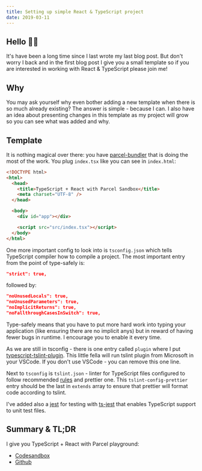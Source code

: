```yaml
---
title: Setting up simple React & TypeScript project
date: 2019-03-11
---
```


## Hello 👋🏻

It's have been a long time since I last wrote my last blog post.
But don't worry I back and in the first blog post I give you
a small template so if you are interested in working with React & TypeScript please join me!

## Why

You may ask yourself why even bother adding a new template
when there is so much already existing? The answer is simple - because I can.
I also have an idea about presenting changes in this template as my project will grow so you can
see what was added and why.

## Template

It is nothing magical over there: you have [parcel-bundler](https://parceljs.org) that is doing the most of the work. You plug `index.tsx` like you can see in `index.html`:

```html
<!DOCTYPE html>
<html>
  <head>
    <title>TypeScript + React with Parcel Sandbox</title>
    <meta charset="UTF-8" />
  </head>

  <body>
    <div id="app"></div>

    <script src="src/index.tsx"></script>
  </body>
</html>
```

One more important config to look into is `tsconfig.json` which tells TypeScript compiler how to compile a project. The most important entry from the point of type-safely is:

```json
"strict": true,
```

followed by:

```json
"noUnusedLocals": true,
"noUnusedParameters": true,
"noImplicitReturns": true,
"noFallthroughCasesInSwitch": true,
```

Type-safely means that you have to put more hard work into typing your application (like ensuring there are no implicit anys) but in reward of having fewer bugs in runtime. I encourage you to enable it every time.

As we are still in tsconfig - there is one entry called `plugin` where I put [typescript-tslint-plugin](https://github.com/Microsoft/typescript-tslint-plugin). This little fella will run tslint plugin from Microsoft in your VSCode. If you don't use VSCode - you can remove this one line.

Next to `tsconfig` is `tslint.json` - linter for TypeScript files configured to follow recommended [rules](https://github.com/palantir/tslint/blob/master/src/configs/recommended.ts) and prettier one. This `tslint-config-prettier` entry should be the last in `extends` array to ensure that prettier will format code according to tslint.

I've added also a [jest](https://jestjs.io/) for testing with [ts-jest](https://www.npmjs.com/package/ts-jest) that enables TypeScript support to unit test files.

## Summary & TL;DR

I give you TypeScript + React with Parcel playground:

- [Codesandbox](https://codesandbox.io/s/38lvk3x7l5)
- [Github](https://github.com/krzysztofzuraw-dot-com/react-typescript-parcel)
